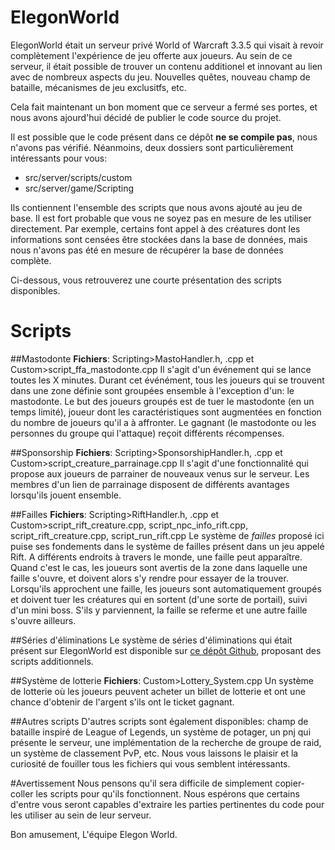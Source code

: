 # ElegonWorld
ElegonWorld était un serveur privé World of Warcraft 3.3.5 qui visait à revoir complètement l'expérience de jeu offerte aux joueurs. Au sein de ce serveur, il était possible de trouver
un contenu additionel et innovant au lien avec de nombreux aspects du jeu. Nouvelles quêtes, nouveau champ de bataille, mécanismes de jeu exclusitfs, etc.

Cela fait maintenant un bon moment que ce serveur a fermé ses portes, et nous avons ajourd'hui décidé de publier le code source du projet. 

Il est possible que le code présent dans ce dépôt __ne se compile pas__, nous n'avons pas vérifié. Néanmoins, deux dossiers sont particulièrement intéressants pour vous:
* src/server/scripts/custom
* src/server/game/Scripting

Ils contiennent l'ensemble des scripts que nous avons ajouté au jeu de base. Il est fort probable que vous ne soyez pas en mesure de les utiliser directement. Par exemple, certains font appel à des créatures
dont les informations sont censées être stockées dans la base de données, mais nous n'avons pas été en mesure de récupérer la base de données complète. 

Ci-dessous, vous retrouverez une courte présentation des scripts disponibles.

# Scripts 
##Mastodonte
__Fichiers__: Scripting>MastoHandler.h, .cpp et Custom>script\_ffa\_mastodonte.cpp
Il s'agit d'un événement qui se lance toutes les X minutes. Durant cet événément, tous les joueurs qui se trouvent dans une zone définie sont groupées ensemble à l'exception d'un: le mastodonte.
Le but des joueurs groupés est de tuer le mastodonte (en un temps limité), joueur dont les caractéristiques sont augmentées en fonction du nombre de joueurs qu'il a à affronter.
Le gagnant (le mastodonte ou les personnes du groupe qui l'attaque) reçoit différents récompenses.

##Sponsorship
__Fichiers__: Scripting>SponsorshipHandler.h, .cpp et Custom>script\_creature\_parrainage.cpp
Il s'agit d'une fonctionnalité qui propose aux joueurs de parrainer de nouveaux venus sur le serveur. Les membres d'un lien de parrainage disposent de différents avantages lorsqu'ils jouent ensemble.

##Failles
__Fichiers__: Scripting>RiftHandler.h, .cpp et Custom>script\_rift\_creature.cpp, script\_npc\_info\_rift.cpp, script\_rift\_creature.cpp, script\_run\_rift.cpp
Le système de _failles_ proposé ici puise ses fondements dans le système de failles présent dans un jeu appelé Rift. A différents endroits à travers le monde, une faille peut apparaître. Quand c'est le cas, les joueurs
sont avertis de la zone dans laquelle une faille s'ouvre, et doivent alors s'y rendre pour essayer de la trouver.
Lorsqu'ils approchent une faille, les joueurs sont automatiquement groupés et doivent tuer les créatures qui en sortent (d'une sorte de portail), suivi d'un mini boss. S'ils y parviennent, la faille se referme et une autre faille s'ouvre ailleurs.

##Séries d'éliminations
Le système de séries d'éliminations qui était présent sur ElegonWorld est disponible sur [ce dépôt Github](https://github.com/AmaVic/Maelstrom-Scripts), proposant des scripts additionnels. 

##Système de lotterie
__Fichiers__: Custom>Lottery\_System.cpp
Un système de lotterie où les joueurs peuvent acheter un billet de lotterie et ont une chance d'obtenir de l'argent s'ils ont le ticket gagnant.

##Autres scripts
D'autres scripts sont également disponibles: champ de bataille inspiré de League of Legends, un système de potager, un pnj qui présente le serveur, une implémentation de la recherche de groupe de raid, un système de classement PvP, etc.
Nous vous laissons le plaisir et la curiosité de fouiller tous les fichiers qui vous semblent intéressants.

#Avertissement
Nous pensons qu'il sera difficile de simplement copier-coller les scripts pour qu'ils fonctionnent. Nous espérons que certains d'entre vous seront capables d'extraire les parties pertinentes du code pour les utiliser au sein de leur serveur.

Bon amusement,
L'équipe Elegon World. 